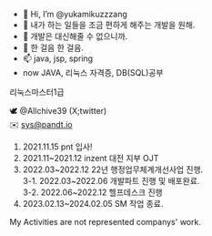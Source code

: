 - 👋 Hi, I’m @yukamikuzzzang
- 👀 내가 하는 일들을 조금 편하게 해주는 개발을 원해.
- 🌱 개발은 대신해줄 수 없으니까.
- 💞️ 한 걸음 한 걸음.
- 📫 java, jsp, spring
- now JAVA, 리눅스 자격증, DB(SQL)공부

리눅스마스터1급

 🕊️  @Allchive39 (X;twitter) <br>
 ✉️ sys@pandt.io <br>
1. 2021.11.15 pnt 입사!
2. 2021.11~2021.12 inzent 대전 지부 OJT
3. 2022.03~2022.12 22년 행정업무체계개선사업 진행.  
 3-1. 2022.03~2022.06 개발파트 진행 및 배포완료.  
 3-2. 2022.06~2022.12 헬프데스크 진행  
4. 2023.02.13~2024.02.05 SM 작업 종료.  

My Activities are not represented companys' work.

<!-- 사장님만큼 벌고 싶으면 사장님보다 더 공부하자. -->

<!---
yukamikuzzzang/yukamikuzzzang is a ✨ special ✨ repository because its `README.md` (this file) appears on your GitHub profile.
You can click the Preview link to take a look at your changes. Amen.
--->
